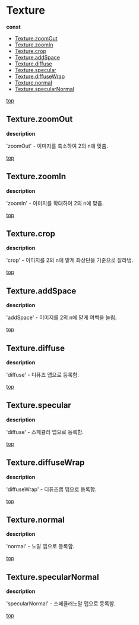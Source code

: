 # Texture

**const**

* [Texture.zoomOut](#texturezoomout)
* [Texture.zoomIn](#texturezoomin)
* [Texture.crop](#texturecrop)
* [Texture.addSpace](#textureaddspace)
* [Texture.diffuse](#texturediffuse)
* [Texture.specular](#texturespecular)
* [Texture.diffuseWrap](#texturediffusewrap)
* [Texture.normal](#texturenormal)
* [Texture.specularNormal](#texturespecularnormal)

[top](#)
## Texture.zoomOut

**description**

'zoomOut' - 이미지를 축소하여 2의 n에 맞춤.

[top](#)
## Texture.zoomIn

**description**

'zoomIn' - 이미지를 확대하여 2의 n에 맞춤.

[top](#)
## Texture.crop

**description**

'crop' - 이미지를 2의 n에 맡게 좌상단을 기준으로 잘라냄.

[top](#)
## Texture.addSpace

**description**

'addSpace' - 이미지를 2의 n에 맡게 여백을 늘림.

[top](#)

## Texture.diffuse

**description**

'diffuse' - 디퓨즈 맵으로 등록함.

[top](#)

## Texture.specular

**description**

'diffuse' - 스페큘러 맵으로 등록함.

[top](#)

## Texture.diffuseWrap

**description**

'diffuseWrap' - 디퓨즈랩 맵으로 등록함.

[top](#)

## Texture.normal

**description**

'normal' - 노말 맵으로 등록함.

[top](#)

## Texture.specularNormal

**description**

'specularNormal' - 스페큘러노말 맵으로 등록함.

[top](#)
